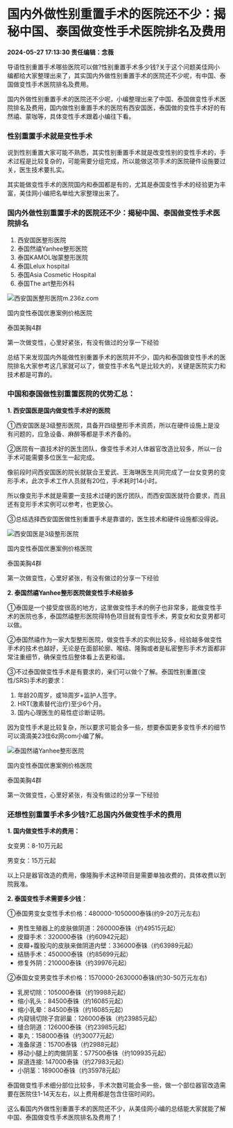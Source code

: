# 国内外做性别重置手术的医院还不少：揭秘中国、泰国做变性手术医院排名及费用

**2024-05-27 17:13:30 责任编辑：念薇**

导语性别重置手术哪些医院可以做?性别重置手术多少钱?关于这个问题美佳网小编都给大家整理出来了，其实国内外做性别重置手术的医院还不少呢，有中国、泰国做变性手术医院排名及费用。

国内外做性别重置手术的医院还不少呢，小编整理出来了中国、泰国做变性手术医院排名及费用，国内做性别重置手术的医院有西安国医，泰国做的变性手术好的有然禧、蒙咖等，具体变性手术跟着小编往下看。

### 性别重置手术就是变性手术

说到性别重置大家可能不熟悉，其实性别重置手术就是改变性别的变性手术的，手术过程是比较复杂的，可能需要分组完成，所以能做这项手术的医院硬件设施要过关，医生技术要扎实。

其实能做变性手术的医院国内和泰国都是有的，尤其是泰国变性手术的经验更为丰富，美佳网小编把名单给大家整理出来了。

### 国内外做性别重置手术的医院还不少：揭秘中国、泰国做变性手术医院排名

1. 西安国医整形医院
2. 泰国然禧Yanhee整形医院
3. 泰国KAMOL咖蒙整形医院
4. 泰国Lelux hospital
5. 泰国Asia Cosmetic Hospital
6. 泰国The art整形外科

![西安国医整形医院m.236z.com](https://img.236z.com/uploads/2022/1027/20221027_1666837170529705.png)

国内变性泰国优惠案例价格医院

泰国美胸4群

第一次做变性，心里好紧张，有没有做过的分享一下经验

总结下来发现国内外能做性别重置手术的医院并不少，国内和泰国做变性手术的医院排名大家参考这几家就可以了，做变性手术名气是比较大的，关键是医院实力和技术都是可靠的。

### 中国和泰国做性别重置医院的优势汇总：

**1. 西安国医是国内做变性手术好的医院**

①西安国医是3级整形医院，具备开四级整形手术资质，所以在硬件设施上是没有问题的，应急设备、麻醉等都是手术齐备的。

②医院有一直技术好的医生团队，像变性手术对人体器官改造比较多，所以一台手术可能需要多位医生一起完成。

像前段时间西安国医的院长就联合王爱武、王海琳医生共同完成了一台女变男的变形手术，此次手术工作人员就有20位，手术耗时14小时。

所以像变形手术就是需要一支技术过硬的医疗团队，而西安国医就符合要求，而且还有变形手术实例可以参考，也更放心。

③总结选择西安国医做性别重置手术是靠谱的，医生技术和硬件设施都没得说。

![西安国医是3级整形医院](https://img.236z.com/uploads/2022/1027/20221027_1666837215146088.png)

国内变性泰国优惠案例价格医院

泰国美胸4群

第一次做变性，心里好紧张，有没有做过的分享一下经验

**2. 泰国然禧Yanhee整形医院做变性手术经验多**

①泰国是一个接受度很高的地方，这里做变性手术的例子也非常多，能做变性手术的医院也多，泰国然禧整形医院得特色项目就有变性手术，男变女和女变男都可以做。

②泰国然禧作为一家大型整形医院，做变性手术的实例比较多，经验越多做变性手术的技术也越好，无论是在面部轮廓、喉结、隆胸或者是私密整形手术方面都非常注重细节，确保变性后整体看上去更和谐。

③不过泰国做变性手术是有要求的，亲们可以做个了解。泰国性别重置(变性/SRS)手术的要求：

1. 年龄20周岁，或18周岁+监护人签字。
2. HRT(激素替代治疗)至少6个月。
3. 国内心理医生的易性症诊断证明。

因为变性手术是比较复杂，所以要求可能会多一些，想要泰国更多变性手术的细节可以滴滴美23佳6z网com小编了解。

![泰国然禧Yanhee整形医院](https://img.236z.com/uploads/2022/1027/20221027_1666837266303911.png)

国内变性泰国优惠案例价格医院

泰国美胸4群

第一次做变性，心里好紧张，有没有做过的分享一下经验

### 还想性别重置手术多少钱?汇总国内外做变性手术的费用

**1. 国内做变性手术的费用：**

女变男：8-10万元起

男变女：15万元起

以上只是器官改造的费用，像隆胸手术这种项目是需要单独收费的，具体收费以到院我准。

**2. 泰国变性手术需要多少钱：**

①泰国男变女变性手术价格：480000-1050000泰铢(约9-20万元左右)

- 男性生殖器上的皮肤做阴道：260000泰铢（约49515元起）
- 皮瓣手术：320000泰铢（约60942元起）
- 皮瓣+腹股沟的皮肤来做阴道内壁：336000泰铢（约63989元起）
- 结肠手术：450000泰铢（约85699元起）
- 修复外阴：210000泰铢（约39976元起）

②泰国女变男变性手术价格：1570000-2630000泰铢(约30-50万元左右)

- 乳房切除：105000泰铢（约19988元起）
- 缩小乳头：84500泰铢（约16085元起）
- 缩小乳晕：84500泰铢（约16085元起）
- 内窥镜切除子宫卵巢：126000泰铢（约23985元起）
- 缝合阴道：126000泰铢（约23985元起）
- 睾丸：158000泰铢（约30077元起）
- 准备尿道：15700泰铢（约2988元起）
- 移动小腿上的肉做阴茎：577500泰铢（约109935元起）
- 尿道连接: 147000泰铢（约27983元起）
- 小阴茎：189000泰铢（约35978元起）

泰国做变性手术细分部位比较多，手术次数可能会多一些，做一个部位器官改造需要在医院住1-14天左右，以上费用都是包含住宿时间的。

这么看国内外做性别重置手术的医院还不少，从美佳网小编的总结能大家就能了解中国、泰国做变性手术医院排名及费用了！